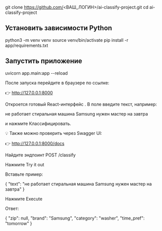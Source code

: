git clone https://github.com/<ВАШ_ЛОГИН>/ai-classify-project.git
cd ai-classify-project

## Установить зависимости Python

python3 -m venv venv
source venv/bin/activate
pip install -r app/requirements.txt


## Запустить приложение
uvicorn app.main:app --reload



После запуска перейдите в браузере по ссылке:

👉 http://127.0.0.1:8000

Откроется готовый React-интерфейс .
В поле введите текст, например:

не работает стиральная машина Samsung нужен мастер на завтра


и нажмите Классифицировать.

💡 Также можно проверить через Swagger UI:

👉 http://127.0.0.1:8000/docs

Найдите эндпоинт POST /classify

Нажмите Try it out

Вставьте пример:

{
  "text": "не работает стиральная машина Samsung нужен мастер на завтра"
}


Нажмите Execute

Ответ:

{
  "zip": null,
  "brand": "Samsung",
  "category": "washer",
  "time_pref": "tomorrow"
}
